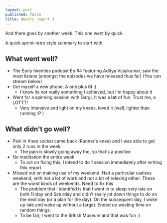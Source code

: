 ```yaml
---
layout: post
published: false
title: Weekly report 3
---
```

And there goes by another week.
This one went by quick.

A quick sprint-retro style summary to start with:

## What went well?
* The Early twenties podcast Ep \#4 featuring Aditya Vijaykumar, saw the most listens (amongst the episodes we have released thus far) (You can stream below)
* Got myself a new phone. A one plus 6t :)
	* I know its not really something I achieved, but I'm happy about it
* Went for a spinning session with Gargi. It was a **lot** of fun. Trust me, a LOTTT!
	* Very intensive and light on my knees, loved it (well, lighter than running :P )
    
## What didn't go well?
* Pain in Knee socket came back (Runner's knee) and I was able to get only 2 runs in the week.
	* The pain is slowly going away tho, so that's a positive
* No meditation the entire week
	* To act on fixing this, I intend to do 1 session immediately after writing this report
* Missed out on making use of my weekend. Had a particular useless weekend, with not a lot of work and not a lot of relaxing either. These are the worst kinds of weekends. Need to fix this
	* The problem that I identifed is that I went in to sleep very late on both Friday and Saturday and didn't really jot down things to do on the next day (or a plan for the day). On the subsequent day, I woke up late and woke up without a target. Ended up wasting time on random things.
    * To be fair, I went to the British Museum and that was fun :)

